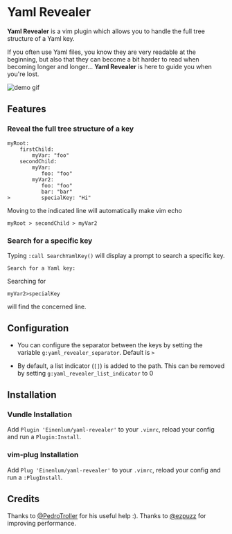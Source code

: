 # Yaml Revealer

**Yaml Revealer** is a vim plugin which allows you to handle the full tree structure of a Yaml key.

If you often use Yaml files, you know they are very readable at the beginning, but also that they can become a bit harder to read when becoming longer and longer… **Yaml Revealer** is here to guide you when you're lost.

![demo gif](https://user-images.githubusercontent.com/5675200/40068961-32d58f2a-586a-11e8-8db4-4da212f2f3b1.gif)

## Features

### Reveal the full tree structure of a key

    myRoot:
        firstChild:
            myVar: "foo"
        secondChild:
            myVar:
               foo: "foo"
            myVar2:
               foo: "foo"
               bar: "bar"
    >          specialKey: "Hi"

Moving to the indicated line will automatically make vim echo

    myRoot > secondChild > myVar2

### Search for a specific key

Typing `:call SearchYamlKey()` will display a prompt to search a specific key.

    Search for a Yaml key:

Searching for

    myVar2>specialKey

will find the concerned line.

## Configuration

- You can configure the separator between the keys by setting the variable
  `g:yaml_revealer_separator`. Default is `>`

- By default, a list indicator (`[]`) is added to the path. This can be removed
  by setting `g:yaml_revealer_list_indicator` to 0

## Installation

### Vundle Installation

Add `Plugin 'Einenlum/yaml-revealer'` to your `.vimrc`, reload your config and run a `Plugin:Install`.

### vim-plug Installation

Add `Plug 'Einenlum/yaml-revealer'` to your `.vimrc`, reload your config and run a `:PlugInstall`.

## Credits

Thanks to [@PedroTroller](https://github.com/PedroTroller) for his useful help :).
Thanks to [@ezpuzz](https://github.com/ezpuzz) for improving performance.
